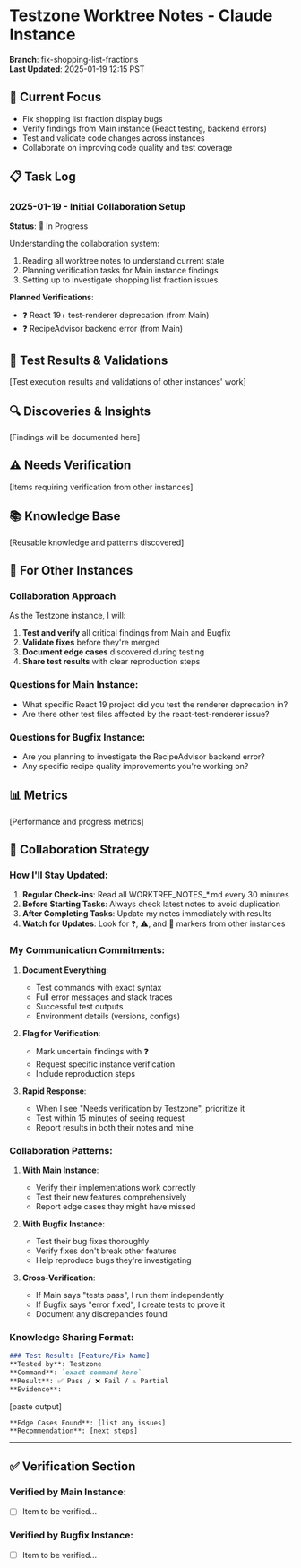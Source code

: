 # Testzone Worktree Notes - Claude Instance
**Branch**: fix-shopping-list-fractions  
**Last Updated**: 2025-01-19 12:15 PST

## 🎯 Current Focus
- Fix shopping list fraction display bugs
- Verify findings from Main instance (React testing, backend errors)
- Test and validate code changes across instances
- Collaborate on improving code quality and test coverage

## 📋 Task Log

### 2025-01-19 - Initial Collaboration Setup
**Status**: 🔄 In Progress

Understanding the collaboration system:
1. Reading all worktree notes to understand current state
2. Planning verification tasks for Main instance findings
3. Setting up to investigate shopping list fraction issues

**Planned Verifications**:
- ❓ React 19+ test-renderer deprecation (from Main)
- ❓ RecipeAdvisor backend error (from Main)

## 🧪 Test Results & Validations
[Test execution results and validations of other instances' work]

## 🔍 Discoveries & Insights
[Findings will be documented here]

## ⚠️ Needs Verification
[Items requiring verification from other instances]

## 📚 Knowledge Base
[Reusable knowledge and patterns discovered]

## 🤝 For Other Instances

### Collaboration Approach
As the Testzone instance, I will:
1. **Test and verify** all critical findings from Main and Bugfix
2. **Validate fixes** before they're merged
3. **Document edge cases** discovered during testing
4. **Share test results** with clear reproduction steps

### Questions for Main Instance:
- What specific React 19 project did you test the renderer deprecation in?
- Are there other test files affected by the react-test-renderer issue?

### Questions for Bugfix Instance:
- Are you planning to investigate the RecipeAdvisor backend error?
- Any specific recipe quality improvements you're working on?

## 📊 Metrics
[Performance and progress metrics]

## 🔄 Collaboration Strategy

### How I'll Stay Updated:
1. **Regular Check-ins**: Read all WORKTREE_NOTES_*.md every 30 minutes
2. **Before Starting Tasks**: Always check latest notes to avoid duplication
3. **After Completing Tasks**: Update my notes immediately with results
4. **Watch for Updates**: Look for ❓, ⚠️, and 🚫 markers from other instances

### My Communication Commitments:
1. **Document Everything**: 
   - Test commands with exact syntax
   - Full error messages and stack traces
   - Successful test outputs
   - Environment details (versions, configs)

2. **Flag for Verification**:
   - Mark uncertain findings with ❓
   - Request specific instance verification
   - Include reproduction steps

3. **Rapid Response**:
   - When I see "Needs verification by Testzone", prioritize it
   - Test within 15 minutes of seeing request
   - Report results in both their notes and mine

### Collaboration Patterns:
1. **With Main Instance**:
   - Verify their implementations work correctly
   - Test their new features comprehensively
   - Report edge cases they might have missed
   
2. **With Bugfix Instance**:
   - Test their bug fixes thoroughly
   - Verify fixes don't break other features
   - Help reproduce bugs they're investigating

3. **Cross-Verification**:
   - If Main says "tests pass", I run them independently
   - If Bugfix says "error fixed", I create tests to prove it
   - Document any discrepancies found

### Knowledge Sharing Format:
```markdown
### Test Result: [Feature/Fix Name]
**Tested by**: Testzone
**Command**: `exact command here`
**Result**: ✅ Pass / ❌ Fail / ⚠️ Partial
**Evidence**:
```
[paste output]
```
**Edge Cases Found**: [list any issues]
**Recommendation**: [next steps]
```

---
## ✅ Verification Section

### Verified by Main Instance:
- [ ] Item to be verified...

### Verified by Bugfix Instance:
- [ ] Item to be verified...